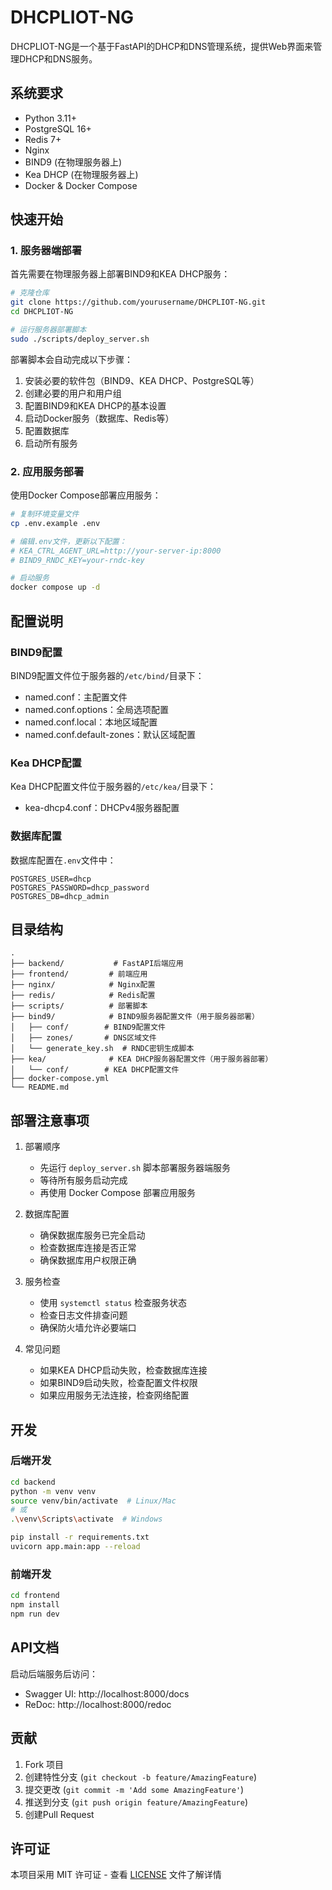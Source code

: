 # DHCPLIOT-NG

DHCPLIOT-NG是一个基于FastAPI的DHCP和DNS管理系统，提供Web界面来管理DHCP和DNS服务。

## 系统要求

- Python 3.11+
- PostgreSQL 16+
- Redis 7+
- Nginx
- BIND9 (在物理服务器上)
- Kea DHCP (在物理服务器上)
- Docker & Docker Compose

## 快速开始

### 1. 服务器端部署

首先需要在物理服务器上部署BIND9和KEA DHCP服务：

```bash
# 克隆仓库
git clone https://github.com/yourusername/DHCPLIOT-NG.git
cd DHCPLIOT-NG

# 运行服务器部署脚本
sudo ./scripts/deploy_server.sh
```

部署脚本会自动完成以下步骤：
1. 安装必要的软件包（BIND9、KEA DHCP、PostgreSQL等）
2. 创建必要的用户和用户组
3. 配置BIND9和KEA DHCP的基本设置
4. 启动Docker服务（数据库、Redis等）
5. 配置数据库
6. 启动所有服务

### 2. 应用服务部署

使用Docker Compose部署应用服务：

```bash
# 复制环境变量文件
cp .env.example .env

# 编辑.env文件，更新以下配置：
# KEA_CTRL_AGENT_URL=http://your-server-ip:8000
# BIND9_RNDC_KEY=your-rndc-key

# 启动服务
docker compose up -d
```

## 配置说明

### BIND9配置

BIND9配置文件位于服务器的`/etc/bind/`目录下：
- named.conf：主配置文件
- named.conf.options：全局选项配置
- named.conf.local：本地区域配置
- named.conf.default-zones：默认区域配置

### Kea DHCP配置

Kea DHCP配置文件位于服务器的`/etc/kea/`目录下：
- kea-dhcp4.conf：DHCPv4服务器配置

### 数据库配置

数据库配置在`.env`文件中：
```
POSTGRES_USER=dhcp
POSTGRES_PASSWORD=dhcp_password
POSTGRES_DB=dhcp_admin
```

## 目录结构

```
.
├── backend/           # FastAPI后端应用
├── frontend/         # 前端应用
├── nginx/            # Nginx配置
├── redis/            # Redis配置
├── scripts/          # 部署脚本
├── bind9/            # BIND9服务器配置文件（用于服务器部署）
│   ├── conf/        # BIND9配置文件
│   ├── zones/       # DNS区域文件
│   └── generate_key.sh  # RNDC密钥生成脚本
├── kea/              # KEA DHCP服务器配置文件（用于服务器部署）
│   └── conf/        # KEA DHCP配置文件
├── docker-compose.yml
└── README.md
```

## 部署注意事项

1. 部署顺序
   - 先运行 `deploy_server.sh` 脚本部署服务器端服务
   - 等待所有服务启动完成
   - 再使用 Docker Compose 部署应用服务

2. 数据库配置
   - 确保数据库服务已完全启动
   - 检查数据库连接是否正常
   - 确保数据库用户权限正确

3. 服务检查
   - 使用 `systemctl status` 检查服务状态
   - 检查日志文件排查问题
   - 确保防火墙允许必要端口

4. 常见问题
   - 如果KEA DHCP启动失败，检查数据库连接
   - 如果BIND9启动失败，检查配置文件权限
   - 如果应用服务无法连接，检查网络配置

## 开发

### 后端开发

```bash
cd backend
python -m venv venv
source venv/bin/activate  # Linux/Mac
# 或
.\venv\Scripts\activate  # Windows

pip install -r requirements.txt
uvicorn app.main:app --reload
```

### 前端开发

```bash
cd frontend
npm install
npm run dev
```

## API文档

启动后端服务后访问：
- Swagger UI: http://localhost:8000/docs
- ReDoc: http://localhost:8000/redoc

## 贡献

1. Fork 项目
2. 创建特性分支 (`git checkout -b feature/AmazingFeature`)
3. 提交更改 (`git commit -m 'Add some AmazingFeature'`)
4. 推送到分支 (`git push origin feature/AmazingFeature`)
5. 创建Pull Request

## 许可证

本项目采用 MIT 许可证 - 查看 [LICENSE](LICENSE) 文件了解详情

